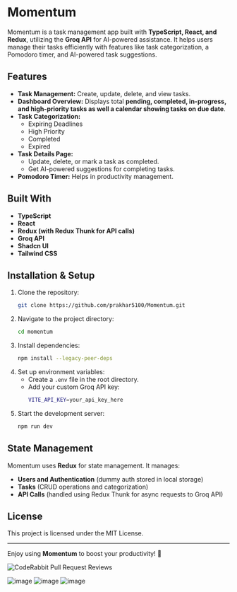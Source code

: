 # Momentum

Momentum is a task management app built with **TypeScript, React, and Redux**, utilizing the **Groq API** for AI-powered assistance. It helps users manage their tasks efficiently with features like task categorization, a Pomodoro timer, and AI-powered task suggestions.

## Features

- **Task Management:** Create, update, delete, and view tasks.
- **Dashboard Overview:** Displays total **pending, completed, in-progress, and high-priority tasks as well a calendar showing tasks on due date**.
- **Task Categorization:**
  - Expiring Deadlines
  - High Priority
  - Completed
  - Expired
- **Task Details Page:**
  - Update, delete, or mark a task as completed.
  - Get AI-powered suggestions for completing tasks.
- **Pomodoro Timer:** Helps in productivity management.

## Built With

- **TypeScript**
- **React**
- **Redux (with Redux Thunk for API calls)**
- **Groq API**
- **Shadcn UI**
- **Tailwind CSS**

## Installation & Setup

1. Clone the repository:
   ```sh
   git clone https://github.com/prakhar5100/Momentum.git
   ```
2. Navigate to the project directory:
   ```sh
   cd momentum
   ```
3. Install dependencies:
   ```sh
   npm install --legacy-peer-deps
   ```
4. Set up environment variables:
   - Create a `.env` file in the root directory.
   - Add your custom Groq API key:
     ```sh
     VITE_API_KEY=your_api_key_here
     ```
5. Start the development server:
   ```sh
   npm run dev
   ```

## State Management

Momentum uses **Redux** for state management. It manages:
- **Users and Authentication** (dummy auth stored in local storage)
- **Tasks** (CRUD operations and categorization)
- **API Calls** (handled using Redux Thunk for async requests to Groq API)

## License

This project is licensed under the MIT License.

---

Enjoy using **Momentum** to boost your productivity! 🚀

![CodeRabbit Pull Request Reviews](https://img.shields.io/coderabbit/prs/github/prakhar5100/Momentum?utm_source=oss&utm_medium=github&utm_campaign=prakhar5100%2FMomentum&labelColor=171717&color=FF570A&link=https%3A%2F%2Fcoderabbit.ai&label=CodeRabbit+Reviews)


![image](https://github.com/user-attachments/assets/72c590cc-3bc1-4586-b562-764731f031e9)
![image](https://github.com/user-attachments/assets/02388237-fd1a-45e8-b367-0827be85ed5b)
![image](https://github.com/user-attachments/assets/579f63d1-d02d-4c05-ba19-416dd51a4236)

